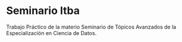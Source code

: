 # Seminario Itba

Trabajo Práctico de la materio Seminario de Tópicos Avanzados de la Especialización en Ciencia de Datos.
